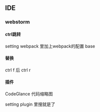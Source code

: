 ## IDE

### webstorm

#### ctrl跳转

setting webpack 里加上webpack的配置 base



#### 替换

ctrl f 后  ctrl r



#### 插件

CodeGlance 代码缩略图

setting plugin 里搜就是了

